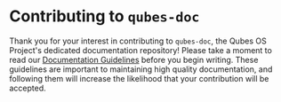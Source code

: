 Contributing to `qubes-doc`
===========================

Thank you for your interest in contributing to `qubes-doc`, the Qubes OS
Project's dedicated documentation repository! Please take a moment to read our
[Documentation Guidelines] before you begin writing. These guidelines are
important to maintaining high quality documentation, and following them will
increase the likelihood that your contribution will be accepted.

[Documentation Guidelines]: https://www.qubes-os.org/doc/doc-guidelines/
